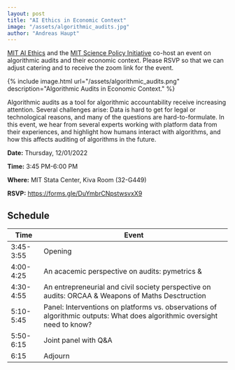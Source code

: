 ```yaml
---
layout: post
title: "AI Ethics in Economic Context"
image: "/assets/algorithmic_audits.jpg"
author: "Andreas Haupt"
---
```

[MIT AI Ethics](https://mitaiethics.github.io/) and the [MIT Science Policy Initiative](https://mitspi.squarespace.com/) co-host an event on algorithmic audits and their economic context. Please RSVP so that we can adjust catering and to receive the zoom link for the event.

{% include image.html url="/assets/algorithmic_audits.png" description="Algorithmic Audits in Economic Context." %}

Algorithmic audits as a tool for algorithmic accountability receive increasing attention. Several challenges arise: Data is hard to get for legal or technological reasons, and many of the questions are hard-to-formulate. In this event, we hear from several experts working with platform data from their experiences, and highlight how humans interact with algorithms, and how this affects auditing of algorithms in the future.

**Date:** Thursday, 12/01/2022

**Time:** 3:45 PM-6:00 PM

**Where:** MIT Stata Center, Kiva Room (32-G449)

**RSVP:** https://forms.gle/DuYmbrCNpstwsvxX9


## Schedule
|Time|Event|
|--|--|
|3:45-3:55|Opening|
|4:00-4:25|An acacemic perspective on audits: pymetrics & |
|4:30-4:55|An entrepreneurial and civil society perspective on audits: ORCAA & Weapons of Maths Desctruction|
|5:10-5:45|Panel: Interventions on platforms vs. observations of algorithmic outputs: What does algorithmic oversight need to know?|
|5:50-6:15|Joint panel with Q&A|
|6:15|Adjourn|
